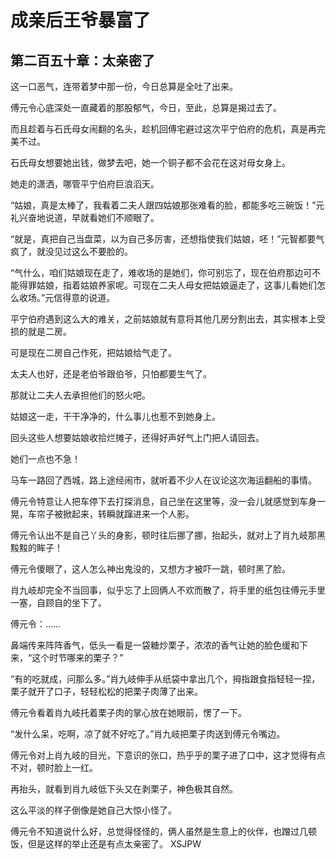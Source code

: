 # 成亲后王爷暴富了 
 ## 第二百五十章：太亲密了
  这一口恶气，连带着梦中那一份，今日总算是全吐了出来。  
  
 傅元令心底深处一直藏着的那股郁气，今日，至此，总算是揭过去了。  
  
 而且趁着与石氏母女闹翻的名头，趁机回傅宅避过这次平宁伯府的危机，真是再完美不过。  
  
 石氏母女想要她出钱，做梦去吧，她一个铜子都不会花在这对母女身上。  
  
 她走的潇洒，哪管平宁伯府巨浪滔天。  
  
 “姑娘，真是太棒了，我看着二夫人跟四姑娘那张难看的脸，都能多吃三碗饭！”元礼兴奋地说道，早就看她们不顺眼了。  
  
 “就是，真把自己当盘菜，以为自己多厉害，还想指使我们姑娘，呸！”元智都要气疯了，就没见过这么不要脸的。  
  
 “气什么，咱们姑娘现在走了，难收场的是她们，你可别忘了，现在伯府那边可不能得罪姑娘，指着姑娘养家呢。可现在二夫人母女把姑娘逼走了，这事儿看她们怎么收场。”元信得意的说道。  
  
 平宁伯府遇到这么大的难关，之前姑娘就有意将其他几房分割出去，其实根本上受损的就是二房。  
  
 可是现在二房自己作死，把姑娘给气走了。  
  
 太夫人也好，还是老伯爷跟伯爷，只怕都要生气了。  
  
 那就让二夫人去承担他们的怒火吧。  
  
 姑娘这一走，干干净净的，什么事儿也惹不到她身上。  
  
 回头这些人想要姑娘收拾烂摊子，还得好声好气上门把人请回去。  
  
 她们一点也不急！  
  
 马车一路回了西城，路上途经闹市，就听着不少人在议论这次海运翻船的事情。  
  
 傅元令特意让人把车停下去打探消息，自己坐在这里等，没一会儿就感觉到车身一晃，车帘子被掀起来，转瞬就蹿进来一个人影。  
  
 傅元令认出不是自己丫头的身影，顿时往后挪了挪，抬起头，就对上了肖九岐那黑黢黢的眸子！  
  
 傅元令傻眼了，这人怎么神出鬼没的，又想方才被吓一跳，顿时黑了脸。  
  
 肖九岐却完全不当回事，似乎忘了上回俩人不欢而散了，将手里的纸包往傅元手里一塞，自顾自的坐下了。  
  
 傅元令：……  
  
 鼻端传来阵阵香气，低头一看是一袋糖炒栗子，浓浓的香气让她的脸色缓和下来，“这个时节哪来的栗子？”  
  
 “有的吃就成，问那么多。”肖九岐伸手从纸袋中拿出几个，拇指跟食指轻轻一捏，栗子就开了口子，轻轻松松的把栗子肉薄了出来。  
  
 傅元令看着肖九岐托着栗子肉的掌心放在她眼前，愣了一下。  
  
 “发什么呆，吃啊，凉了就不好吃了。”肖九岐把栗子肉送到傅元令嘴边。  
  
 傅元令对上肖九岐的目光，下意识的张口，热乎乎的栗子进了口中，这才觉得有点不对，顿时脸上一红。  
  
 再抬头，就看到肖九岐低下头又在剥栗子，神色极其自然。  
  
 这么平淡的样子倒像是她自己大惊小怪了。  
  
 傅元令不知道说什么好，总觉得怪怪的，俩人虽然是生意上的伙伴，也蹭过几顿饭，但是这样的举止还是有点太亲密了。 
XSJPW